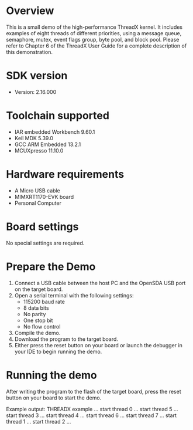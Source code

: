 Overview
========
This is a small demo of the high-performance ThreadX kernel. It includes
examples of eight threads of different priorities, using a message queue,
semaphore, mutex, event flags group, byte pool, and block pool. Please
refer to Chapter 6 of the ThreadX User Guide for a complete description
of this demonstration.


SDK version
===========
- Version: 2.16.000

Toolchain supported
===================
- IAR embedded Workbench  9.60.1
- Keil MDK  5.39.0
- GCC ARM Embedded  13.2.1
- MCUXpresso  11.10.0

Hardware requirements
=====================
- A Micro USB cable
- MIMXRT1170-EVK board
- Personal Computer

Board settings
==============
No special settings are required.

Prepare the Demo
================
1.  Connect a USB cable between the host PC and the OpenSDA USB port on the target board.
2.  Open a serial terminal with the following settings:
    - 115200 baud rate
    - 8 data bits
    - No parity
    - One stop bit
    - No flow control
3.  Compile the demo.
4.  Download the program to the target board.
5.  Either press the reset button on your board or launch the debugger in your IDE to begin running the demo.

Running the demo
================
After writing the program to the flash of the target board,
press the reset button on your board to start the demo.

Example output:
THREADX example ...
start thread 0 ...
start thread 5 ...
start thread 3 ...
start thread 4 ...
start thread 6 ...
start thread 7 ...
start thread 1 ...
start thread 2 ...
